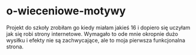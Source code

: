 # o-wieceniowe-motywy
Projekt do szkoły
zrobiłam go kiedy miałam jakieś 16 i dopiero się uczyłam jak się robi strony internetowe. Wymagało to ode mnie okropnie dużo wysiłku i efekty nie są zachwycające, ale to moja pierwsza funkcjonalna strona.
